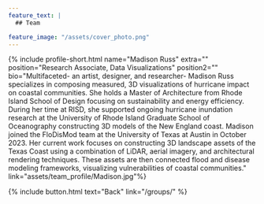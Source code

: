 ```yaml
---
feature_text: |
  ## Team

feature_image: "/assets/cover_photo.png"
---
```

{% include profile-short.html name="Madison Russ" extra="" position="Research Associate, Data Visualizations" position2=""  bio="Multifaceted- an artist, designer, and researcher- Madison Russ specializes in composing measured, 3D visualizations of hurricane impact on coastal communities. She holds a Master of Architecture from Rhode Island School of Design focusing on sustainability and energy efficiency. During her time at RISD, she supported ongoing hurricane inundation research at the University of Rhode Island Graduate School of Oceanography constructing 3D models of the New England coast. Madison joined the FloDisMod team at the University of Texas at Austin in October 2023. Her current work focuses on constructing 3D landscape assets of the Texas Coast using a combination of LiDAR, aerial imagery, and architectural rendering techniques. These assets are then connected flood and disease modeling frameworks, visualizing vulnerabilities of coastal communities." link="assets/team_profile/Madison.jpg"%}



[]()



{% include button.html text="Back" link="/groups/" %}